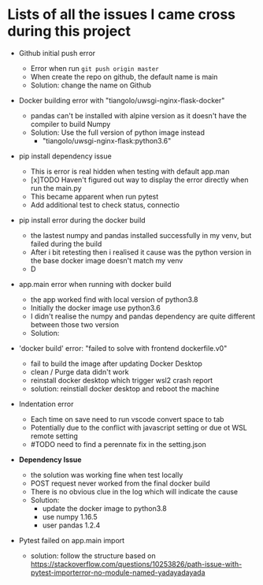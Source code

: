 # Lists of all the issues I came cross during this project

- Github initial push error
  - Error when run ```git push origin master```
  - When create the repo on github, the default name is main
  - Solution: change the name on Github
  
- Docker building error with "tiangolo/uwsgi-nginx-flask-docker"
  - pandas can't be installed with alpine version as it doesn't have the compiler to build Numpy
  - Solution: Use the full version of python image instead
    - "tiangolo/uwsgi-nginx-flask:python3.6"

- pip install dependency issue
  - This is error is real hidden when testing with default app.man
  - [x]TODO Haven't figured out way to display the error directly when run the main.py
  - This became apparent when run pytest
  - Add additional test to check status, connectio

- pip install error during the docker build
  - the lastest numpy and pandas installed successfully in my venv, but failed during the build
  - After i bit retesting then i realised it cause was the python version in the base docker image doesn't match my venv
  - D

- app.main error when running with docker build
  - the app worked find with local version of python3.8
  - Initially the docker image use python3.6
  - I didn't realise the numpy and pandas dependency are quite different between those two version
  - Solution:

- 'docker build' error: "failed to solve with frontend dockerfile.v0"
  - fail to build the image after updating Docker Desktop
  - clean / Purge data didn't work
  - reinstall docker desktop which trigger wsl2 crash report
  - solution: reinstiall docker desktop and reboot the machine

- Indentation error
  - Each time on save need to run vscode convert space to tab
  - Potentially due to the conflict with javascript setting or due ot WSL remote setting
  - #TODO need to find a perennate fix in the setting.json

- **Dependency Issue**
  - the solution was working fine when test locally
  - POST request never worked from the final docker build
  - There is no obvious clue in the log which will indicate the cause
  - Solution:
    - update the docker image to python3.8
    - use numpy 1.16.5
    - user pandas 1.2.4

- Pytest failed on app.main import
  - solution: follow the structure based on <https://stackoverflow.com/questions/10253826/path-issue-with-pytest-importerror-no-module-named-yadayadayada>
